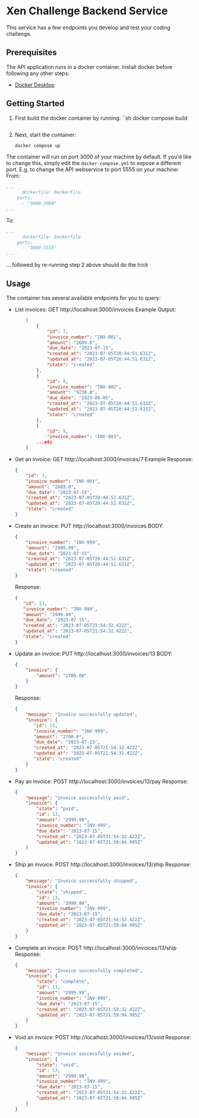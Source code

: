 # Xen Challenge Backend Service

This service has a few endpoints you develop and test your coding challenge.

## Prerequisites
The API application runs in a docker container. Install docker before following any other steps:

- [Docker Desktop](https://www.docker.com/products/docker-desktop/)

## Getting Started

1. First build the docker container by running:
    ``sh
    docker compose build
    ```
2. Next, start the container:
    ```sh
    docker compose up
    ```

The container will run on port 3000 of your machine by default.
If you'd like to change this, simply edit the `docker-compose.yml` to expose a different port.
E.g. to change the API webservice to port 5555 on your machine:
From:
```yaml
...
      dockerfile: Dockerfile
    ports:
      - "3000:3000"
...
```
To:
```yaml
...
      dockerfile: Dockerfile
    ports:
      - "3000:5555"
...
```
... followed by re-running step 2 above should do the trick

## Usage
The container has several available endpoints for you to query:

- List invoices:
    GET http://localhost:3000/invoices
    Example Output:
    ```json
        [
            {
                "id": 7,
                "invoice_number": "INV-001",
                "amount": "2689.0",
                "due_date": "2023-07-15",
                "created_at": "2023-07-05T20:44:51.631Z",
                "updated_at": "2023-07-05T20:44:51.631Z",
                "state": "created"
            },
            {
                "id": 8,
                "invoice_number": "INV-002",
                "amount": "9238.0",
                "due_date": "2023-08-05",
                "created_at": "2023-07-05T20:44:51.633Z",
                "updated_at": "2023-07-05T20:44:51.633Z",
                "state": "created"
            },
            {
                "id": 9,
                "invoice_number": "INV-003",
            ...etc
        ]
    ```

- Get an invoice:
    GET http://localhost:3000/invoices/7
    Example Response:
    ```json
    {
        "id": 7,
        "invoice_number": "INV-001",
        "amount": "2689.0",
        "due_date": "2023-07-15",
        "created_at": "2023-07-05T20:44:51.631Z",
        "updated_at": "2023-07-05T20:44:51.631Z",
        "state": "created"
    }
    ```

- Create an invoice:
    PUT http://localhost:3000/invoices
    BODY:
    ```json
    {
        "invoice_number": "INV-999",
        "amount": "2999.99",
        "due_date": "2023-07-15",
        "created_at": "2023-07-05T20:44:51.631Z",
        "updated_at": "2023-07-05T20:44:51.631Z",
        "state": "created"
    }
    ```
    Response:
    ```json
    {
       "id": 13,
       "invoice_number": "INV-999",
       "amount": "2999.99",
       "due_date": "2023-07-15",
       "created_at": "2023-07-05T21:54:32.422Z",
       "updated_at": "2023-07-05T21:54:32.422Z",
       "state": "created"
    }
    ```

- Update an invoice:
    PUT http://localhost:3000/invoices/13
    BODY:
    ```json
    {
        "invoice": {
            "amount": "2700.00"
        }
    }
    ```
    Response:
    ```json
    {
        "message": "Invoice successfully updated",
        "invoice": {
           "id": 13,
           "invoice_number": "INV-999",
           "amount": "2700.0",
           "due_date": "2023-07-15",
           "created_at": "2023-07-05T21:54:32.422Z",
           "updated_at": "2023-07-05T21:54:32.422Z",
           "state": "created"
        }
    }
    ```

- Pay an invoice:
    POST http://localhost:3000/invoices/13/pay
    Response:
    ```json
    {
        "message": "Invoice successfully paid",
        "invoice": {
            "state": "paid",
            "id": 13,
            "amount": "2999.99",
            "invoice_number": "INV-999",
            "due_date": "2023-07-15",
            "created_at": "2023-07-05T21:54:32.422Z",
            "updated_at": "2023-07-05T21:59:04.995Z"
        }
    }
    ```

- Ship an invoice:
    POST http://localhost:3000/invoices/13/ship
    Response:
    ```json
    {
        "message": "Invoice successfully shipped",
        "invoice": {
            "state": "shipped",
            "id": 13,
            "amount": "2999.99",
            "invoice_number": "INV-999",
            "due_date": "2023-07-15",
            "created_at": "2023-07-05T21:54:32.422Z",
            "updated_at": "2023-07-05T21:59:04.995Z"
        }
    }
    ```

- Complete an invoice:
    POST http://localhost:3000/invoices/13/ship
    Response:
    ```json
    {
        "message": "Invoice successfully completed",
        "invoice": {
            "state": "complete",
            "id": 13,
            "amount": "2999.99",
            "invoice_number": "INV-999",
            "due_date": "2023-07-15",
            "created_at": "2023-07-05T21:54:32.422Z",
            "updated_at": "2023-07-05T21:59:04.995Z"
        }
    }
    ```

- Void an invoice:
    POST http://localhost:3000/invoices/13/void
    Response:
    ```json
    {
        "message": "Invoice successfully voided",
        "invoice": {
            "state": "void",
            "id": 13,
            "amount": "2999.99",
            "invoice_number": "INV-999",
            "due_date": "2023-07-15",
            "created_at": "2023-07-05T21:54:32.422Z",
            "updated_at": "2023-07-05T21:59:04.995Z"
        }
    }
    ```
